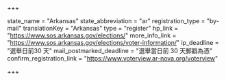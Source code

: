 +++

state_name = "Arkansas"
state_abbreviation = "ar"
registration_type = "by-mail"
translationKey = "Arkansas"
type = "register"
hp_link = "https://www.sos.arkansas.gov/elections/"
more_info_link = "https://www.sos.arkansas.gov/elections/voter-information/"
ip_deadline = "選舉日前30 天"
mail_postmarked_deadline = "選舉當日前 30 天郵戳為憑"
confirm_registration_link = "https://www.voterview.ar-nova.org/voterview"

+++